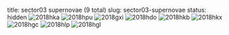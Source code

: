title: sector03 supernovae (9 total)
slug: sector03-supernovae
status: hidden
![2018hka]({filename}../../images/sector03/lc_2018hka_cleaned.png)
![2018hpu]({filename}../../images/sector03/lc_2018hpu_cleaned.png)
![2018gxi]({filename}../../images/sector03/lc_2018gxi_cleaned.png)
![2018hdo]({filename}../../images/sector03/lc_2018hdo_cleaned.png)
![2018hkb]({filename}../../images/sector03/lc_2018hkb_cleaned.png)
![2018hkx]({filename}../../images/sector03/lc_2018hkx_cleaned.png)
![2018hgc]({filename}../../images/sector03/lc_2018hgc_cleaned.png)
![2018hlp]({filename}../../images/sector03/lc_2018hlp_cleaned.png)
![2018hgl]({filename}../../images/sector03/lc_2018hgl_cleaned.png)
